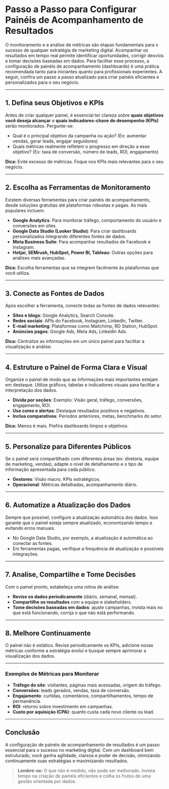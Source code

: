 
# Passo a Passo para Configurar Painéis de Acompanhamento de Resultados

O monitoramento e a análise de métricas são etapas fundamentais para o sucesso de qualquer estratégia de marketing digital. Acompanhar os resultados em tempo real permite identificar oportunidades, corrigir desvios e tomar decisões baseadas em dados. Para facilitar esse processo, a configuração de painéis de acompanhamento (dashboards) é uma prática recomendada tanto para iniciantes quanto para profissionais experientes. A seguir, confira um passo a passo atualizado para criar painéis eficientes e personalizados para o seu negócio.

---

## 1. Defina seus Objetivos e KPIs

Antes de criar qualquer painel, é essencial ter clareza sobre **quais objetivos você deseja alcançar** e **quais indicadores-chave de desempenho (KPIs)** serão monitorados. Pergunte-se:

- Qual é o principal objetivo da campanha ou ação? (Ex: aumentar vendas, gerar leads, engajar seguidores)
- Quais métricas realmente refletem o progresso em direção a esse objetivo? (Ex: taxa de conversão, número de leads, ROI, engajamento)

**Dica:** Evite excesso de métricas. Foque nos KPIs mais relevantes para o seu negócio.

---

## 2. Escolha as Ferramentas de Monitoramento

Existem diversas ferramentas para criar painéis de acompanhamento, desde soluções gratuitas até plataformas robustas e pagas. As mais populares incluem:

- **Google Analytics**: Para monitorar tráfego, comportamento do usuário e conversões em sites.
- **Google Data Studio (Looker Studio)**: Para criar dashboards personalizados integrando diferentes fontes de dados.
- **Meta Business Suite**: Para acompanhar resultados de Facebook e Instagram.
- **Hotjar, SEMrush, HubSpot, Power BI, Tableau**: Outras opções para análises mais avançadas.

**Dica:** Escolha ferramentas que se integrem facilmente às plataformas que você utiliza.

---

## 3. Conecte as Fontes de Dados

Após escolher a ferramenta, conecte todas as fontes de dados relevantes:

- **Sites e blogs**: Google Analytics, Search Console.
- **Redes sociais**: APIs do Facebook, Instagram, LinkedIn, Twitter.
- **E-mail marketing**: Plataformas como Mailchimp, RD Station, HubSpot.
- **Anúncios pagos**: Google Ads, Meta Ads, LinkedIn Ads.

**Dica:** Centralize as informações em um único painel para facilitar a visualização e análise.

---

## 4. Estruture o Painel de Forma Clara e Visual

Organize o painel de modo que as informações mais importantes estejam em destaque. Utilize gráficos, tabelas e indicadores visuais para facilitar a interpretação dos dados.

- **Divida por seções**: Exemplo: Visão geral, tráfego, conversões, engajamento, ROI.
- **Use cores e alertas**: Destaque resultados positivos e negativos.
- **Inclua comparativos**: Períodos anteriores, metas, benchmarks do setor.

**Dica:** Menos é mais. Prefira dashboards limpos e objetivos.

---

## 5. Personalize para Diferentes Públicos

Se o painel será compartilhado com diferentes áreas (ex: diretoria, equipe de marketing, vendas), adapte o nível de detalhamento e o tipo de informação apresentada para cada público.

- **Gestores**: Visão macro, KPIs estratégicos.
- **Operacional**: Métricas detalhadas, acompanhamento diário.

---

## 6. Automatize a Atualização dos Dados

Sempre que possível, configure a atualização automática dos dados. Isso garante que o painel esteja sempre atualizado, economizando tempo e evitando erros manuais.

- No Google Data Studio, por exemplo, a atualização é automática ao conectar as fontes.
- Em ferramentas pagas, verifique a frequência de atualização e possíveis integrações.

---

## 7. Analise, Compartilhe e Tome Decisões

Com o painel pronto, estabeleça uma rotina de análise:

- **Revise os dados periodicamente** (diário, semanal, mensal).
- **Compartilhe os resultados** com a equipe e stakeholders.
- **Tome decisões baseadas em dados**: ajuste campanhas, invista mais no que está funcionando, corrija o que não está performando.

---

## 8. Melhore Continuamente

O painel não é estático. Revise periodicamente os KPIs, adicione novas métricas conforme a estratégia evolui e busque sempre aprimorar a visualização dos dados.

---

### Exemplos de Métricas para Monitorar

- **Tráfego do site**: visitantes, páginas mais acessadas, origem do tráfego.
- **Conversões**: leads gerados, vendas, taxa de conversão.
- **Engajamento**: curtidas, comentários, compartilhamentos, tempo de permanência.
- **ROI**: retorno sobre investimento em campanhas.
- **Custo por aquisição (CPA)**: quanto custa cada novo cliente ou lead.

---

## Conclusão

A configuração de painéis de acompanhamento de resultados é um passo essencial para o sucesso no marketing digital. Com um dashboard bem estruturado, você ganha agilidade, clareza e poder de decisão, otimizando continuamente suas estratégias e maximizando resultados.

> **Lembre-se:** O que não é medido, não pode ser melhorado. Invista tempo na criação de painéis eficientes e colha os frutos de uma gestão orientada por dados.
```
